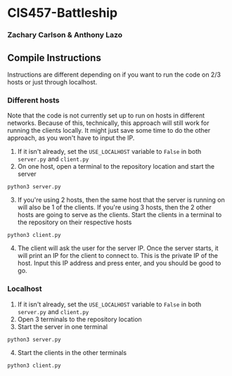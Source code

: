 # CIS457-Battleship
### Zachary Carlson & Anthony Lazo

## Compile Instructions

Instructions are different depending on if you want to run the code on 2/3 hosts or just through localhost.

### Different hosts
Note that the code is not currently set up to run on hosts in different networks. Because of this, technically, this approach will still work for running the clients locally. It might just save some time to do the other approach, as you won't have to input the IP.

1. If it isn't already, set the `USE_LOCALHOST` variable to `False` in both `server.py` and `client.py`
2. On one host, open a terminal to the repository location and start the server
```
python3 server.py
```
3. If you're using 2 hosts, then the same host that the server is running on will also be 1 of the clients. If you're using 3 hosts, then the 2 other hosts are going to serve as the clients. Start the clients in a terminal to the repository on their respective hosts
```
python3 client.py
```
4. The client will ask the user for the server IP. Once the server starts, it will print an IP for the client to connect to. This is the private IP of the host. Input this IP address and press enter, and you should be good to go.
### Localhost
1. If it isn't already, set the `USE_LOCALHOST` variable to `False` in both `server.py` and `client.py`
2. Open 3 terminals to the repository location
3. Start the server in one terminal
```
python3 server.py
```
4. Start the clients in the other terminals
```
python3 client.py
```
